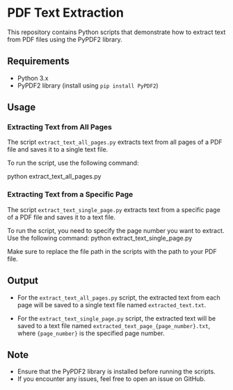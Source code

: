 # PDF Text Extraction

This repository contains Python scripts that demonstrate how to extract text from PDF files using the PyPDF2 library.

## Requirements

- Python 3.x
- PyPDF2 library (install using `pip install PyPDF2`)

## Usage

### Extracting Text from All Pages

The script `extract_text_all_pages.py` extracts text from all pages of a PDF file and saves it to a single text file.

To run the script, use the following command:

python extract_text_all_pages.py


### Extracting Text from a Specific Page

The script `extract_text_single_page.py` extracts text from a specific page of a PDF file and saves it to a text file.

To run the script, you need to specify the page number you want to extract. Use the following command:
python extract_text_single_page.py


Make sure to replace the file path in the scripts with the path to your PDF file.

## Output

- For the `extract_text_all_pages.py` script, the extracted text from each page will be saved to a single text file named `extracted_text.txt`.

- For the `extract_text_single_page.py` script, the extracted text will be saved to a text file named `extracted_text_page_{page_number}.txt`, where `{page_number}` is the specified page number.

## Note

- Ensure that the PyPDF2 library is installed before running the scripts.
- If you encounter any issues, feel free to open an issue on GitHub.

